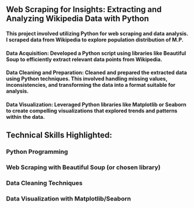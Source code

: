 ## Web Scraping for Insights: Extracting and Analyzing Wikipedia Data with Python

#### This project involved utilizing Python for web scraping and data analysis. I scraped data from Wikipedia to explore population distribution of M.P.
#### Data Acquisition: Developed a Python script using libraries like Beautiful Soup to efficiently extract relevant data points from Wikipedia.
#### Data Cleaning and Preparation: Cleaned and prepared the extracted data using Python techniques. This involved handling missing values, inconsistencies, and transforming the data into a format suitable for analysis.
#### Data Visualization: Leveraged Python libraries like Matplotlib or Seaborn to create compelling visualizations that explored trends and patterns within the data.

## Technical Skills Highlighted:

### Python Programming
### Web Scraping with Beautiful Soup (or chosen library)
### Data Cleaning Techniques
### Data Visualization with Matplotlib/Seaborn
